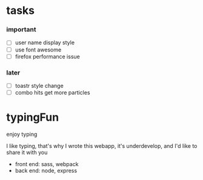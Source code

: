 # tasks

### important
- [ ] user name display style
- [ ] use font awesome
- [ ] firefox performance issue

### later
- [ ] toastr style change
- [ ] combo hits get more particles

# typingFun
enjoy typing

I like typing, that's why I wrote this webapp, it's underdevelop, and I'd like to share it with you

* front end: sass, webpack
* back end: node, express

